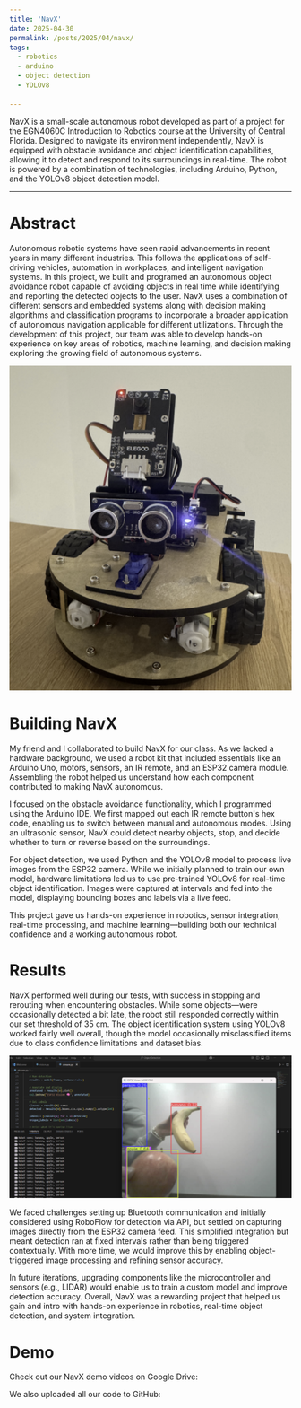 ```yaml
---
title: 'NavX'
date: 2025-04-30
permalink: /posts/2025/04/navx/
tags:
  - robotics
  - arduino
  - object detection
  - YOLOv8
  
---
```


NavX is a small-scale autonomous robot developed as part of a project for the EGN4060C Introduction to Robotics course at the University of Central Florida. Designed to navigate its environment independently, NavX is equipped with obstacle avoidance and object identification capabilities, allowing it to detect and respond to its surroundings in real-time. The robot is powered by a combination of technologies, including Arduino, Python, and the YOLOv8 object detection model. 

------

Abstract
======
Autonomous robotic systems have seen rapid advancements in recent years in many different industries. This follows the applications of self-driving vehicles, automation in workplaces, and intelligent navigation systems. In this project, we built and programed an autonomous object avoidance robot capable of avoiding objects in real time while identifying and reporting the detected objects to the user. NavX uses a combination of different sensors and embedded systems along with decision making algorithms and classification programs to incorporate a broader application of autonomous navigation applicable for different utilizations. Through the development of this project, our team was able to develop hands-on experience on key areas of robotics, machine learning, and decision making exploring the growing field of autonomous systems.  

![NavX](images/navx.png)


Building NavX
======
My friend and I collaborated to build NavX for our class. As we lacked a hardware background, we used a robot kit that included essentials like an Arduino Uno, motors, sensors, an IR remote, and an ESP32 camera module. Assembling the robot helped us understand how each component contributed to making NavX autonomous.

I focused on the obstacle avoidance functionality, which I programmed using the Arduino IDE. We first mapped out each IR remote button's hex code, enabling us to switch between manual and autonomous modes. Using an ultrasonic sensor, NavX could detect nearby objects, stop, and decide whether to turn or reverse based on the surroundings.

For object detection, we used Python and the YOLOv8 model to process live images from the ESP32 camera. While we initially planned to train our own model, hardware limitations led us to use pre-trained YOLOv8 for real-time object identification. Images were captured at intervals and fed into the model, displaying bounding boxes and labels via a live feed.

This project gave us hands-on experience in robotics, sensor integration, real-time processing, and machine learning—building both our technical confidence and a working autonomous robot.

Results
======
NavX performed well during our tests, with success in stopping and rerouting when encountering obstacles. While some objects—were occasionally detected a bit late, the robot still responded correctly within our set threshold of 35 cm. The object identification system using YOLOv8 worked fairly well overall, though the model occasionally misclassified items due to class confidence limitations and dataset bias.

![NavX](images/detection.png)


We faced challenges setting up Bluetooth communication and initially considered using RoboFlow for detection via API, but settled on capturing images directly from the ESP32 camera feed. This simplified integration but meant detection ran at fixed intervals rather than being triggered contextually. With more time, we would improve this by enabling object-triggered image processing and refining sensor accuracy.

In future iterations, upgrading components like the microcontroller and sensors (e.g., LIDAR) would enable us to train a custom model and improve detection accuracy. Overall, NavX was a rewarding project that helped us gain and intro with hands-on experience in robotics, real-time object detection, and system integration.

Demo 
======

Check out our NavX demo videos on Google Drive:  

We also uploaded all our code to GitHub:  

